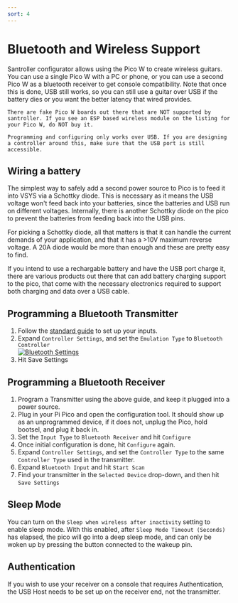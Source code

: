 ```yaml
---
sort: 4
---
```

# Bluetooth and Wireless Support
Santroller configurator allows using the Pico W to create wireless guitars. You can use a single Pico W with a PC or phone, or you can use a second Pico W as a bluetooth receiver to get console compatibility.
Note that once this is done, USB still works, so you can still use a guitar over USB if the battery dies or you want the better latency that wired provides.

```danger
There are fake Pico W boards out there that are NOT supported by santroller. If you see an ESP based wireless module on the listing for your Pico W, do NOT buy it.
```

```danger
Programming and configuring only works over USB. If you are designing a controller around this, make sure that the USB port is still accessible.
```

## Wiring a battery
The simplest way to safely add a second power source to Pico is to feed it into VSYS via a Schottky diode.
This is necessary as it means the USB voltage won't feed back into your batteries, since the batteries and USB run on different voltages. 
Internally, there is another Schottky diode on the pico to prevent the batteries from feeding back into the USB pins.

For picking a Schottky diode, all that matters is that it can handle the current demands of your application, and that it has a >10V maximum reverse voltage. A 20A diode would be more than enough and these are pretty easy to find.

If you intend to use a rechargable battery and have the USB port charge it, there are various products out there that can add battery charging support to the pico, that come with the necessary electronics required to support both charging and data over a USB cable.

## Programming a Bluetooth Transmitter
1. Follow the [standard guide](using.html) to set up your inputs.
1. Expand `Controller Settings`, and set the `Emulation Type` to `Bluetooth Controller`    
  [![Bluetooth Settings](/assets/images/bluetooth-transmitter.png)](/assets/images/bluetooth-transmitter.png)
2. Hit Save Settings

## Programming a Bluetooth Receiver
1. Program a Transmitter using the above guide, and keep it plugged into a power source.
2. Plug in your Pi Pico and open the configuration tool. It should show up as an unprogrammed device, if it does not, unplug the Pico, hold bootsel, and plug it back in.
3. Set the `Input Type` to `Bluetooth Receiver` and hit `Configure`
4. Once initial configuration is done, hit `Configure` again.
5. Expand `Controller Settings`, and set the `Controller Type` to the same `Controller Type` used in the transmitter.
6. Expand `Bluetooth Input` and hit `Start Scan`
7. Find your transmitter in the `Selected Device` drop-down, and then hit `Save Settings`

## Sleep Mode
You can turn on the `Sleep when wireless after inactivity` setting to enable sleep mode. With this enabled, after `Sleep Mode Timeout (Seconds)` has elapsed, the pico will go into a deep sleep mode, and can only be woken up by pressing the button connected to the wakeup pin.

## Authentication
If you wish to use your receiver on a console that requires Authentication, the USB Host needs to be set up on the receiver end, not the transmitter.